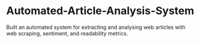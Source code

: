 # Automated-Article-Analysis-System
Built an automated system for extracting and analysing web articles with web scraping, sentiment, and readability metrics.
